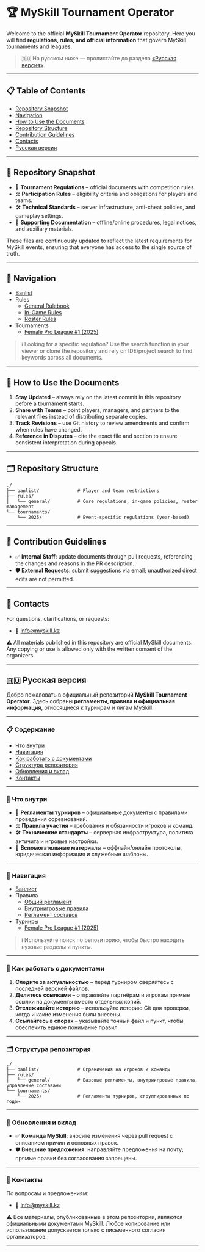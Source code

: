 # 🏆 MySkill Tournament Operator

Welcome to the official **MySkill Tournament Operator** repository.
Here you will find **regulations, rules, and official information** that govern MySkill tournaments and leagues.

> 🇷🇺 На русском ниже — пролистайте до раздела [«Русская версия»](#-русская-версия).

---

## 📋 Table of Contents
- [Repository Snapshot](#-repository-snapshot)
- [Navigation](#-navigation)
- [How to Use the Documents](#-how-to-use-the-documents)
- [Repository Structure](#-repository-structure)
- [Contribution Guidelines](#-contribution-guidelines)
- [Contacts](#-contacts)
- [Русская версия](#-русская-версия)

---

## 📂 Repository Snapshot
- 📜 **Tournament Regulations** – official documents with competition rules.
- ⚖️ **Participation Rules** – eligibility criteria and obligations for players and teams.
- 🛠️ **Technical Standards** – server infrastructure, anti-cheat policies, and gameplay settings.
- 📑 **Supporting Documentation** – offline/online procedures, legal notices, and auxiliary materials.

These files are continuously updated to reflect the latest requirements for MySkill events, ensuring that everyone has access to the single source of truth.

---

## 🧭 Navigation
- [Banlist](banlist/banlist.md)
- Rules
  - [General Rulebook](rules/general/general_rulebook_eng.md)
  - [In-Game Rules](rules/general/in_game_rules_eng.md)
  - [Roster Rules](rules/general/roster_rules_eng.md)
- Tournaments
  - [Female Pro League #1 (2025)](tournaments/2025/Female%20Pro%20League%20%231.md)

> ℹ️ Looking for a specific regulation? Use the search function in your viewer or clone the repository and rely on IDE/project search to find keywords across all documents.

---

## 📘 How to Use the Documents
1. **Stay Updated** – always rely on the latest commit in this repository before a tournament starts.
2. **Share with Teams** – point players, managers, and partners to the relevant files instead of distributing separate copies.
3. **Track Revisions** – use Git history to review amendments and confirm when rules have changed.
4. **Reference in Disputes** – cite the exact file and section to ensure consistent interpretation during appeals.

---

## 🗂️ Repository Structure
```
./
├── banlist/              # Player and team restrictions
├── rules/
│   └── general/          # Core regulations, in-game policies, roster management
└── tournaments/
    └── 2025/             # Event-specific regulations (year-based)
```

---

## 🤝 Contribution Guidelines
- ✅ **Internal Staff**: update documents through pull requests, referencing the changes and reasons in the PR description.
- 🛡️ **External Requests**: submit suggestions via email; unauthorized direct edits are not permitted.

---

## 📌 Contacts
For questions, clarifications, or requests:
- 📧 info@myskill.kz

⚠️ All materials published in this repository are official MySkill documents. Any copying or use is allowed only with the written consent of the organizers.

---

## 🇷🇺 Русская версия

Добро пожаловать в официальный репозиторий **MySkill Tournament Operator**.
Здесь собраны **регламенты, правила и официальная информация**, относящиеся к турнирам и лигам MySkill.

---

### 📋 Содержание
- [Что внутри](#-что-внутри)
- [Навигация](#-навигация)
- [Как работать с документами](#-как-работать-с-документами)
- [Структура репозитория](#-структура-репозитория)
- [Обновления и вклад](#-обновления-и-вклад)
- [Контакты](#-контакты)

---

### 📂 Что внутри
- 📜 **Регламенты турниров** – официальные документы с правилами проведения соревнований.
- ⚖️ **Правила участия** – требования и обязанности игроков и команд.
- 🛠️ **Технические стандарты** – серверная инфраструктура, политика античита и игровые настройки.
- 📑 **Вспомогательные материалы** – оффлайн/онлайн протоколы, юридическая информация и служебные шаблоны.

---

### 🧭 Навигация
- [Банлист](banlist/banlist.md)
- Правила
  - [Общий регламент](rules/general/general_rulebook_rus.md)
  - [Внутриигровые правила](rules/general/in_game_rules_rus.md)
  - [Регламент составов](rules/general/roster_rules_rus.md)
- Турниры
  - [Female Pro League #1 (2025)](tournaments/2025/Female%20Pro%20League%20%231.md)

> ℹ️ Используйте поиск по репозиторию, чтобы быстро находить нужные разделы и пункты.

---

### 📘 Как работать с документами
1. **Следите за актуальностью** – перед турниром сверяйтесь с последней версией файлов.
2. **Делитесь ссылками** – отправляйте партнёрам и игрокам прямые ссылки на документы вместо отдельных копий.
3. **Отслеживайте историю** – используйте историю Git для проверки, когда и какие изменения были внесены.
4. **Ссылайтесь в спорах** – указывайте точный файл и пункт, чтобы обеспечить единое понимание правил.

---

### 🗂️ Структура репозитория
```
./
├── banlist/              # Ограничения на игроков и команды
├── rules/
│   └── general/          # Базовые регламенты, внутриигровые правила, управление составами
└── tournaments/
    └── 2025/             # Регламенты турниров, сгруппированных по годам
```

---

### 🔄 Обновления и вклад
- ✅ **Команда MySkill**: вносите изменения через pull request с описанием причин и основных правок.
- 🛡️ **Внешние предложения**: направляйте предложения на почту; прямые правки без согласования запрещены.

---

### 📌 Контакты
По вопросам и предложениям:
- 📧 info@myskill.kz

⚠️ Все материалы, опубликованные в этом репозитории, являются официальными документами MySkill. Любое копирование или использование допускается только с письменного согласия организаторов.

---

